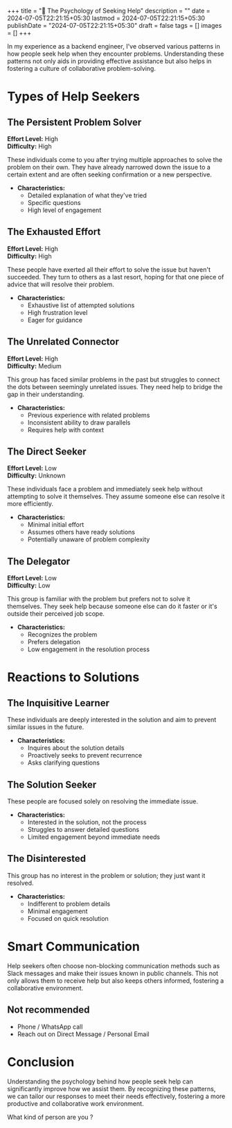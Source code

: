 +++
title = "🧩 The Psychology of Seeking Help"
description = ""
date = 2024-07-05T22:21:15+05:30
lastmod = 2024-07-05T22:21:15+05:30
publishDate = "2024-07-05T22:21:15+05:30"
draft = false
tags = []
images = []
+++

In my experience as a backend engineer, I've observed various patterns in how people seek help when they encounter problems. Understanding these patterns not only aids in providing effective assistance but also helps in fostering a culture of collaborative problem-solving.

# Types of Help Seekers

## The Persistent Problem Solver

**Effort Level:** High  
**Difficulty:** High

These individuals come to you after trying multiple approaches to solve the problem on their own. They have already narrowed down the issue to a certain extent and are often seeking confirmation or a new perspective.

- **Characteristics:**
  - Detailed explanation of what they've tried
  - Specific questions
  - High level of engagement

## The Exhausted Effort

**Effort Level:** High  
**Difficulty:** High

These people have exerted all their effort to solve the issue but haven't succeeded. They turn to others as a last resort, hoping for that one piece of advice that will resolve their problem.

- **Characteristics:**
  - Exhaustive list of attempted solutions
  - High frustration level
  - Eager for guidance

## The Unrelated Connector

**Effort Level:** High  
**Difficulty:** Medium

This group has faced similar problems in the past but struggles to connect the dots between seemingly unrelated issues. They need help to bridge the gap in their understanding.

- **Characteristics:**
  - Previous experience with related problems
  - Inconsistent ability to draw parallels
  - Requires help with context

## The Direct Seeker

**Effort Level:** Low  
**Difficulty:** Unknown

These individuals face a problem and immediately seek help without attempting to solve it themselves. They assume someone else can resolve it more efficiently.

- **Characteristics:**
  - Minimal initial effort
  - Assumes others have ready solutions
  - Potentially unaware of problem complexity

## The Delegator

**Effort Level:** Low  
**Difficulty:** Low

This group is familiar with the problem but prefers not to solve it themselves. They seek help because someone else can do it faster or it's outside their perceived job scope.

- **Characteristics:**
  - Recognizes the problem
  - Prefers delegation
  - Low engagement in the resolution process

# Reactions to Solutions

## The Inquisitive Learner

These individuals are deeply interested in the solution and aim to prevent similar issues in the future.

- **Characteristics:**
  - Inquires about the solution details
  - Proactively seeks to prevent recurrence
  - Asks clarifying questions

## The Solution Seeker

These people are focused solely on resolving the immediate issue.

- **Characteristics:**
  - Interested in the solution, not the process
  - Struggles to answer detailed questions
  - Limited engagement beyond immediate needs

## The Disinterested

This group has no interest in the problem or solution; they just want it resolved.

- **Characteristics:**
  - Indifferent to problem details
  - Minimal engagement
  - Focused on quick resolution

# Smart Communication

Help seekers often choose non-blocking communication methods such as Slack messages and make their issues known in public channels. This not only allows them to receive help but also keeps others informed, fostering a collaborative environment.

## Not recommended

- Phone / WhatsApp call
- Reach out on Direct Message / Personal Email

# Conclusion

Understanding the psychology behind how people seek help can significantly improve how we assist them. By recognizing these patterns, we can tailor our responses to meet their needs effectively, fostering a more productive and collaborative work environment.

What kind of person are you ?
